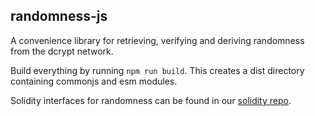 ## randomness-js

A convenience library for retrieving, verifying and deriving randomness from the dcrypt network.

Build everything by running `npm run build`. This creates a dist directory containing commonjs and esm modules.

Solidity interfaces for randomness can be found in our [solidity repo](https://github.com/randa-mu/randamu-solidity-contracts).
